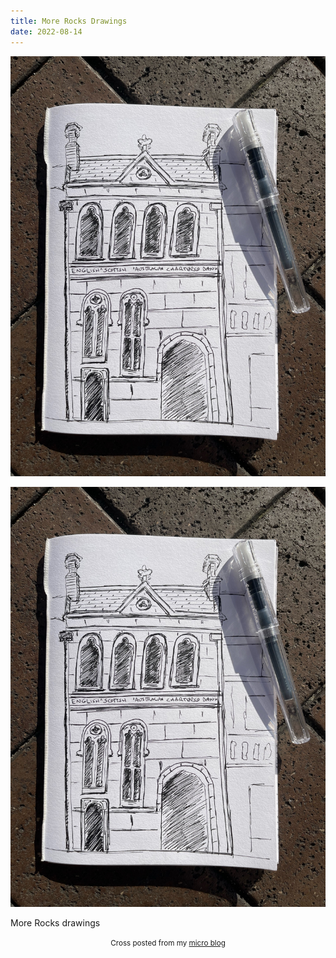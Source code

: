 ```yaml
---
title: More Rocks Drawings
date: 2022-08-14
---
```

![More Rocks Drawings](image/8f66ee0fc9.jpg)

![More Rocks Drawings](image/8f66ee0fc9.jpg)

<p>More Rocks drawings</p>
<p></p>


<center><small>Cross posted from my <a href='http://micro.blog/joshnicholas'>micro blog</a></small></center>

    